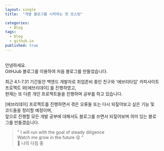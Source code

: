 ```yaml
---
layout: single
title:  "개발 블로그를 시작하는 첫 포스팅"

categories:
  - Blog
tags:
  - blog
  - github.io
published: true
---
```


<br/>
안녕하세요.
<br/>GitHJub 블로그를 이용하여 처음 블로그를 만들었습니다.

최근 4.1-7.31 기간동안 백엔드 개발자로 취업준비 중인 친구와 '에브리타임' 카피사이트 프로젝트 와[에브리데이] 를 진행하였고,
<br/>현재는 또 다른 개인 프로젝트들을 진행하며 공부를 하고 있습니다.

[에브리데이] 프로젝트를 진행하면서 겪은 오류들 또는 다시 되짚어보고 싶은 기능 및 코드들을 정리할 예정이며, 
<br/>앞으로 진행할 모든 개발 공부에 대해서도 블로그를 쓰면서 되짚어보며 의미 있는 블로그를 만들겠습니다.


> " I will run with the goal of steady diligence<br/>
Watch me grow in the future :stuck_out_tongue_winking_eye: "<br/>
:balloon: 나의 다짐 중



